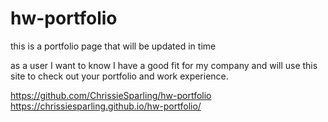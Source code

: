 # hw-portfolio
this is a portfolio page that will be updated in time

as a user I want to know I have a good fit for my company and will use this site to check out your portfolio and work experience.

https://github.com/ChrissieSparling/hw-portfolio
https://chrissiesparling.github.io/hw-portfolio/
